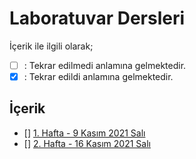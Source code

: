 # Laboratuvar Dersleri

İçerik ile ilgili olarak;
- [ ] : Tekrar edilmedi anlamına gelmektedir.
- [x] : Tekrar edildi anlamına gelmektedir.

## İçerik
- [] [1. Hafta - 9 Kasım 2021 Salı](01_09_11_2021.md)
- [] [2. Hafta - 16 Kasım 2021 Salı](02_16_11_2021.md)
